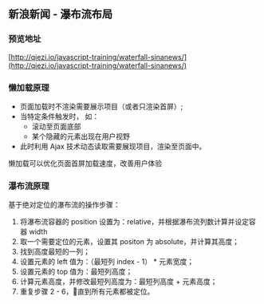 ## 新浪新闻 - 瀑布流布局

### 预览地址
[http://qiezi.io/javascript-training/waterfall-sinanews/](http://qiezi.io/javascript-training/waterfall-sinanews/)

### 懒加载原理

* 页面加载时不渲染需要展示项目（或者只渲染首屏）;
* 当特定条件触发时， 如：
  * 滚动至页面底部
  * 某个隐藏的元素出现在用户视野
* 此时利用 Ajax 技术动态读取需要展现项目，渲染至页面中。

懒加载可以优化页面首屏加载速度，改善用户体验
  
### 瀑布流原理
基于绝对定位的瀑布流的操作步骤：

1. 将瀑布流容器的 position 设置为：relative，并根据瀑布流列数计算并设定容器 width
2. 取一个需要定位的元素，设置其 positon 为 absolute，并计算其高度；
3. 找到高度最短的一列；
4. 设置元素的 left 值为：（最短列 index - 1） * 元素宽度；
5. 设置元素的 top 值为：最短列高度；
6. 计算元素高度，并修改最短列高度为：最短列高度 + 元素高度；
7. 重复步骤 2 - 6，直到所有元素都被定位。
